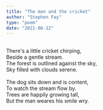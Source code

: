 ```yaml
---
title: "The man and the cricket"
author: "Stephen Fay"
type: "poem"
date: "2021-06-12"
---
```


<poem><br/>
There's a little cricket chirping,<br/>
Beside a gentle stream.<br/>
The forest is outlined against the sky,<br/>
Sky filled with clouds serene.<br/>
<br/>
The dog sits down and is content,<br/>
To watch the stream flow by.<br/>
Trees are happily growing tall,<br/>
But the man weares his smile wry.
</poem>
